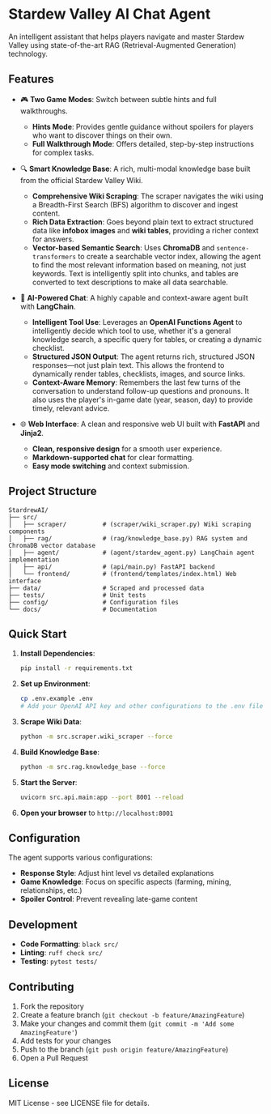 # Stardew Valley AI Chat Agent

An intelligent assistant that helps players navigate and master Stardew Valley using state-of-the-art RAG (Retrieval-Augmented Generation) technology.

## Features

- 🎮 **Two Game Modes**: Switch between subtle hints and full walkthroughs.
  - **Hints Mode**: Provides gentle guidance without spoilers for players who want to discover things on their own.
  - **Full Walkthrough Mode**: Offers detailed, step-by-step instructions for complex tasks.

- 🔍 **Smart Knowledge Base**: A rich, multi-modal knowledge base built from the official Stardew Valley Wiki.
  - **Comprehensive Wiki Scraping**: The scraper navigates the wiki using a Breadth-First Search (BFS) algorithm to discover and ingest content.
  - **Rich Data Extraction**: Goes beyond plain text to extract structured data like **infobox images** and **wiki tables**, providing a richer context for answers.
  - **Vector-based Semantic Search**: Uses **ChromaDB** and `sentence-transformers` to create a searchable vector index, allowing the agent to find the most relevant information based on meaning, not just keywords. Text is intelligently split into chunks, and tables are converted to text descriptions to make all data searchable.

- 🤖 **AI-Powered Chat**: A highly capable and context-aware agent built with **LangChain**.
  - **Intelligent Tool Use**: Leverages an **OpenAI Functions Agent** to intelligently decide which tool to use, whether it's a general knowledge search, a specific query for tables, or creating a dynamic checklist.
  - **Structured JSON Output**: The agent returns rich, structured JSON responses—not just plain text. This allows the frontend to dynamically render tables, checklists, images, and source links.
  - **Context-Aware Memory**: Remembers the last few turns of the conversation to understand follow-up questions and pronouns. It also uses the player's in-game date (year, season, day) to provide timely, relevant advice.

- 🌐 **Web Interface**: A clean and responsive web UI built with **FastAPI** and **Jinja2**.
  - **Clean, responsive design** for a smooth user experience.
  - **Markdown-supported chat** for clear formatting.
  - **Easy mode switching** and context submission.

## Project Structure

```
StardrewAI/
├── src/
│   ├── scraper/          # (scraper/wiki_scraper.py) Wiki scraping components
│   ├── rag/              # (rag/knowledge_base.py) RAG system and ChromaDB vector database
│   ├── agent/            # (agent/stardew_agent.py) LangChain agent implementation
│   ├── api/              # (api/main.py) FastAPI backend
│   └── frontend/         # (frontend/templates/index.html) Web interface
├── data/                 # Scraped and processed data
├── tests/                # Unit tests
├── config/               # Configuration files
└── docs/                 # Documentation
```

## Quick Start

1.  **Install Dependencies**:
    ```bash
    pip install -r requirements.txt
    ```

2.  **Set up Environment**:
    ```bash
    cp .env.example .env
    # Add your OpenAI API key and other configurations to the .env file
    ```

3.  **Scrape Wiki Data**:
    ```bash
    python -m src.scraper.wiki_scraper --force
    ```

4.  **Build Knowledge Base**:
    ```bash
    python -m src.rag.knowledge_base --force
    ```

5.  **Start the Server**:
    ```bash
    uvicorn src.api.main:app --port 8001 --reload
    ```

6. **Open your browser** to `http://localhost:8001`

## Configuration

The agent supports various configurations:
- **Response Style**: Adjust hint level vs detailed explanations
- **Game Knowledge**: Focus on specific aspects (farming, mining, relationships, etc.)
- **Spoiler Control**: Prevent revealing late-game content

## Development

- **Code Formatting**: `black src/`
- **Linting**: `ruff check src/`
- **Testing**: `pytest tests/`

## Contributing

1.  Fork the repository
2.  Create a feature branch (`git checkout -b feature/AmazingFeature`)
3.  Make your changes and commit them (`git commit -m 'Add some AmazingFeature'`)
4.  Add tests for your changes
5.  Push to the branch (`git push origin feature/AmazingFeature`)
6.  Open a Pull Request

## License

MIT License - see LICENSE file for details.
